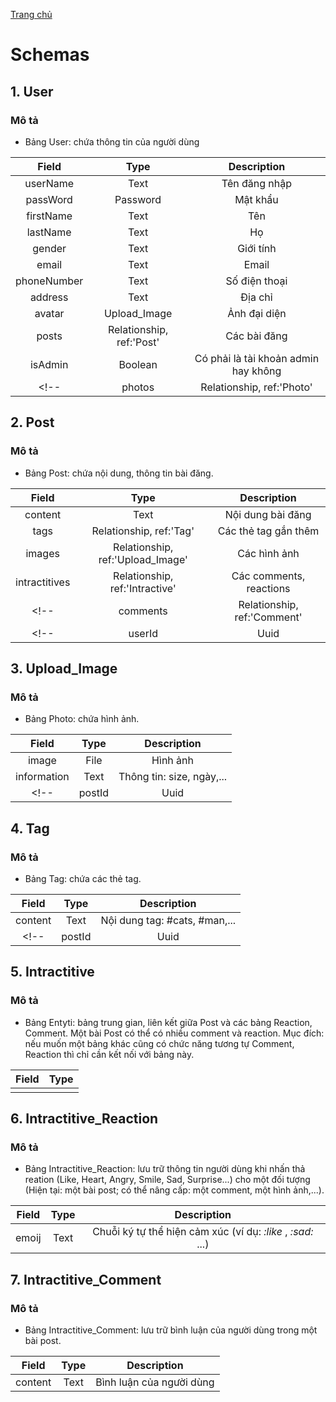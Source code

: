 [Trang chủ](/)
# Schemas
<!-- ## 1. Role
### Mô tả: 
- Bảng Role: phân quyền, các quyền hiện tại gồm:
    +   admin 
    +   user  
    +   Có thể thêm: guest,...

|       Field   |      Type     |       Description     | 
| :------------:|:-------------:|:---------------------:|
| name          |     Text      |  Tên phân quyền       | 
| description   |     Text      |   Mô tả               |  -->

## 1. User
### Mô tả
- Bảng User: chứa thông tin của người dùng 

|       Field   |      Type                       |      Description                             |
| :------------:|:-------------------------------:|:--------------------------------------------:|
| userName      |     Text                        |       Tên đăng nhập                          |
| passWord      |     Password                    |     Mật khẩu                                 |
| firstName     |     Text                        |     Tên                                      |
| lastName      |     Text                        |     Họ                                       |
| gender        |     Text                        |     Giới tính                                |
| email         |     Text                        |     Email                                    |
| phoneNumber   |     Text                        |     Số điện thoại                            |
| address       |     Text                        |     Địa chỉ                                  |
| avatar        |     Upload_Image                |     Ảnh đại diện                             |
| posts         |     Relationship, ref:'Post'    |     Các bài đăng                             |
| isAdmin       |     Boolean                     |     Có phải là tài khoản admin hay không     |
<!-- | photos        |     Relationship, ref:'Photo'   |     Album ảnh                    | -->


## 2. Post
### Mô tả
- Bảng Post: chứa nội dung, thông tin bài đăng.

|       Field   |      Type                             |  Description                  |
| :------------:|:-------------------------------------:|:-----------------------------:|
| content       |     Text                              | Nội dung bài đăng             |
| tags          |     Relationship, ref:'Tag'           | Các thẻ tag gắn thêm          |
| images        |     Relationship, ref:'Upload_Image'  | Các hình ảnh                  |
| intractitives |     Relationship, ref:'Intractive'    | Các comments, reactions       |
<!-- | comments      |     Relationship, ref:'Comment'| Các bình luận                 | -->
<!-- | userId        |     Uuid                       | ID của người đăng             | -->

## 3. Upload_Image
### Mô tả
- Bảng Photo: chứa hình ảnh.

|       Field   |      Type                     |  Description              | 
| :------------:|:-----------------------------:|:-------------------------:|
| image         |     File                      | Hình ảnh                  | 
| information   |     Text                      | Thông tin: size, ngày,... | 
<!-- | postId        |     Uuid                      | ID của bài post           |  -->

## 4. Tag
### Mô tả
- Bảng Tag: chứa các thẻ tag.

|       Field   |      Type                     | Description                   | 
| :------------:|:-----------------------------:|:-----------------------------:|
| content       |     Text                      | Nội dung tag: #cats, #man,... | 
<!-- | postId        |     Uuid                      | ID của bài post               |  -->

## 5. Intractitive
### Mô tả
- Bảng Entyti: bảng trung gian, liên kết giữa Post và các bảng Reaction, Comment. Một bài Post có thể có nhiều comment và reaction. Mục đích: nếu muốn một bảng khác cũng có chức năng tương tự Comment, Reaction thì chỉ cần kết nối với bảng này.

|       Field   |      Type                     | 
| :------------:|:-----------------------------:|
|               |                               |  

## 6. Intractitive_Reaction
### Mô tả
- Bảng Intractitive_Reaction: lưu trữ thông tin người dùng khi nhấn thả reation (Like, Heart, Angry, Smile, Sad, Surprise...) cho một đối tượng (Hiện tại: một bài post; có thể nâng cấp: một comment, một hình ảnh,...).

|       Field   |      Type                     | Description                                            | 
| :------------:|:-----------------------------:|:------------------------------------------------------:|
| emoij         |     Text                      | Chuỗi ký tự thể hiện cảm xúc (ví dụ: _:like_ , _:sad:_ ...)    |


## 7. Intractitive_Comment
### Mô tả
- Bảng Intractitive_Comment: lưu trữ bình luận của người dùng trong một bài post.

|       Field   |      Type                     | Description                   | 
| :------------:|:-----------------------------:|:-----------------------------:|
| content       |     Text                      | Bình luận của người dùng      | 


